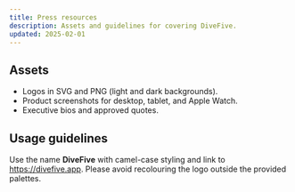 ```yaml
---
title: Press resources
description: Assets and guidelines for covering DiveFive.
updated: 2025-02-01
---
```


## Assets

- Logos in SVG and PNG (light and dark backgrounds).
- Product screenshots for desktop, tablet, and Apple Watch.
- Executive bios and approved quotes.

## Usage guidelines

Use the name **DiveFive** with camel-case styling and link to https://divefive.app. Please avoid recolouring the logo outside the provided palettes.

